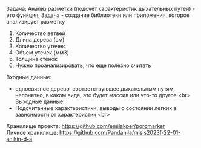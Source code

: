 Задача: Анализ разметки (подсчет характеристик дыхательных путей) - это функция, Задача - создание библиотеки или приложения, которое анализирует разметку
1) Количество ветвей
2) Длина дерева (см)
3) Количество утечек
4) Объем утечек (мм3)
5) Толщина стенок
6) Нужно проанализировать, что еще полезно считать

Входные данные: 
 - односвязное дерево, соответствующее дыхательным путям, непонятно, в каком виде, это будет массив или что-то другое <br\>
Выходные данные: 
 - Подсчитанные характеристики, выводы о состоянии легких в зависимости от характеристик <br\>

Хранилище проекта: https://github.com/emilakper/poromarker<br/>
Личное хранилище: https://github.com/Pandanila/misis2023f-22-01-anikin-d-a
